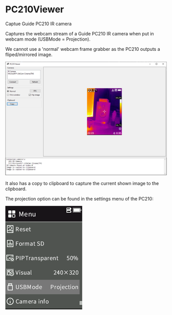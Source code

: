 # PC210Viewer
Captue Guide PC210 IR camera

Captures the webcam stream of a Guide PC210 IR camera when put in webcam mode (USBMode = Projection).

We cannot use a 'normal' webcam frame grabber as the PC210 outputs a fliped/mirrored image.

![Screenshot](Images/Screenshot_main_window.png)

It also has a copy to clipboard to capture the current shown image to the clipboard.

The projection option can be found in the settings menu of the PC210:

![Screenshot](Images/PC210_USBMode_projection.png)
